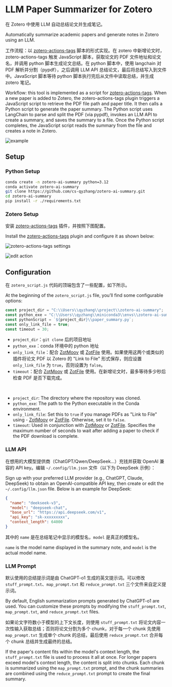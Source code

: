 # LLM Paper Summarizer for Zotero

在 Zotero 中使用 LLM 自动总结论文并生成笔记。

Automatically summarize academic papers and generate notes in Zotero using an LLM.

工作流程：以 [zotero-actions-tags](https://github.com/windingwind/zotero-actions-tags) 脚本的形式实现。在 zotero 中新增论文时，zotero-actions-tags 触发 JavaScript 脚本，获取论文的 PDF 文件地址和论文名，并调用 python 脚本生成论文总结。在 python 脚本中，使用 langchain 对 PDF 解析并分割（pypdf），之后调用 LLM API 总结论文，最后将总结写入到文件中。JavaScript 脚本等待 python 脚本执行完后从文件中读取总结，并生成 zotero 笔记。

Workflow: this tool is implemented as a script for [zotero-actions-tags](https://github.com/windingwind/zotero-actions-tags). When a new paper is added to Zotero, the zotero-actions-tags plugin triggers a JavaScript script to retrieve the PDF file path and paper title. It then calls a Python script to generate the paper summary. The Python script uses LangChain to parse and split the PDF (via pypdf), invokes an LLM API to create a summary, and saves the summary to a file. Once the Python script completes, the JavaScript script reads the summary from the file and creates a note in Zotero.

![example](https://qyzhang-obsidian.oss-cn-hangzhou.aliyuncs.com/20250124100826.png)

## Setup

### Python Setup

```bash
conda create -n zotero-ai-summary python=3.12
conda activate zotero-ai-summary
git clone https://github.com/cs-qyzhang/zotero-ai-summary.git
cd zotero-ai-summary
pip install -r ./requirements.txt
```

### Zotero Setup

安装 [zotero-actions-tags](https://github.com/windingwind/zotero-actions-tags) 插件，并按照下图配置。

Install the [zotero-actions-tags](https://github.com/windingwind/zotero-actions-tags) plugin and configure it as shown below:

![zotero-actions-tags settings](https://qyzhang-obsidian.oss-cn-hangzhou.aliyuncs.com/20250124094839.png)

![edit action](https://qyzhang-obsidian.oss-cn-hangzhou.aliyuncs.com/20250124095407.png)

## Configuration

在 `zotero_script.js` 代码的顶端包含了一些配置，如下所示。

At the beginning of the `zotero_script.js` file, you’ll find some configurable options:

```js
const project_dir = "C:\\Users\\qyzhang\\project\\zotero-ai-summary";
const python_exe = "C:\\Users\\qyzhang\\miniconda3\\envs\\zotero-ai-summary\\python.exe";
const pythonScript = `${project_dir}\\paper_summary.py`;
const only_link_file = true;
const timeout = 30;
```

- `project_dir`：`git clone` 后的项目地址
- `python_exe`：conda 环境中的 python 地址
- `only_link_file`：配合 [ZotMoov](https://github.com/wileyyugioh/zotmoov) 或 [ZotFile](https://github.com/jlegewie/zotfile) 使用。如果使用这两个或类似的插件将论文 PDF 以 Zotero 的 "Link to File" 形式保存，则应设置 `only_link_file` 为 `true`，否则设置为 `false`。
- `timeout`：配合 [ZotMoov](https://github.com/wileyyugioh/zotmoov) 或 [ZotFile](https://github.com/jlegewie/zotfile) 使用。在新增论文时，最多等待多少秒后检查 PDF 是否下载完成。

<br>

- `project_dir`: The directory where the repository was cloned.
- `python_exe`: The path to the Python executable in the Conda environment.
- `only_link_file`: Set this to `true` if you manage PDFs as "Link to File" using  - [ZotMoov](https://github.com/wileyyugioh/zotmoov) or [ZotFile](https://github.com/jlegewie/zotfile). Otherwise, set it to `false`.
- `timeout`: Used in conjunction with [ZotMoov](https://github.com/wileyyugioh/zotmoov) or [ZotFile](https://github.com/jlegewie/zotfile). Specifies the maximum number of seconds to wait after adding a paper to check if the PDF download is complete.

### LLM API

在想用的大模型提供商（ChatGPT/Qwen/DeepSeek...）充钱并获取 OpenAI 兼容的 API key。编辑 `~/.config/llm.json` 文件（以下为 DeepSeek 示例）：

Sign up with your preferred LLM provider (e.g., ChatGPT, Claude, DeepSeek) to obtain an OpenAI-compatible API key, then create or edit the `~/.config/llm.json` file. Below is an example for DeepSeek:

```json
{
  "name": "deekseek-v3",
  "model": "deepseek-chat",
  "base_url": "https://api.deepseek.com/v1",
  "api_key": "sk-xxxxxxxxx",
  "context_length": 64000
}
```

其中的 `name` 是在总结笔记中显示的模型名，`model` 是真正的模型名。

`name` is the model name displayed in the summary note, and `model` is the actual model name.

### LLM Prompt

默认使用的总结提示词是由 ChatGPT-o1 生成的英文提示词。可以修改 `stuff_prompt.txt`、`map_prompt.txt` 和 `reduce_prompt.txt` 三个文件来自定义提示词。

By default, English summarization prompts generated by ChatGPT-o1 are used. You can customize these prompts by modifying the `stuff_prompt.txt`, `map_prompt.txt`, and `reduce_prompt.txt` files.

如果论文字符数小于模型的上下文长度，则使用 `stuff_prompt.txt` 将论文内容一次性输入获取总结；否则将论文分割为多个 chunk，对于每一个 chunk 先使用 `map_prompt.txt` 生成单个 chunk 的总结，最后使用 `reduce_prompt.txt` 合并每个 chunk 总结并生成最终的总结。

If the paper's content fits within the model's context length, the `stuff_prompt.txt` file is used to process it all at once. For longer papers exceed model's context length, the content is split into chunks. Each chunk is summarized using the `map_prompt.txt` prompt, and the chunk summaries are combined using the `reduce_prompt.txt` prompt to create the final summary.
